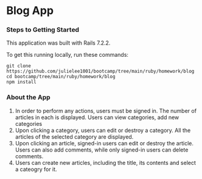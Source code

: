 # Blog App

### Steps to Getting Started

This application was built with Rails 7.2.2.

To get this running locally, run these commands:

```
git clone https://github.com/julielee1001/bootcamp/tree/main/ruby/homework/blog
cd bootcamp/tree/main/ruby/homework/blog
npm install
```

### About the App

1. In order to perform any actions, users must be signed in. The number of articles in each is displayed. Users can view categories, add new categories
2. Upon clicking a category, users can edit or destroy a category. All the articles of the selected category are displayed.
3. Upon clicking an article, signed-in users can edit or destroy the article. Users can also add comments, while only signed-in users can delete comments.
4. Users can create new articles, including the title, its contents and select a cateogry for it.

